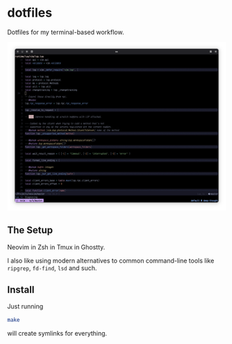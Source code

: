 # dotfiles

Dotfiles for my terminal-based workflow.

![terminal nvim](screenshots/terminal_nvim.png)

## The Setup

Neovim in Zsh in Tmux in Ghostty.

I also like using modern alternatives to common command-line tools like `ripgrep`,
`fd-find`, `lsd` and such.

## Install

Just running
```bash
make
```
will create symlinks for everything.
